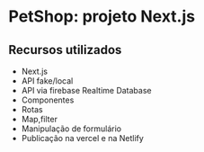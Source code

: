 # PetShop: projeto Next.js

## Recursos utilizados

- Next.js
- API fake/local
- API via firebase Realtime Database
- Componentes
- Rotas
- Map,filter
- Manipulação de formulário
- Publicação na vercel e na Netlify
